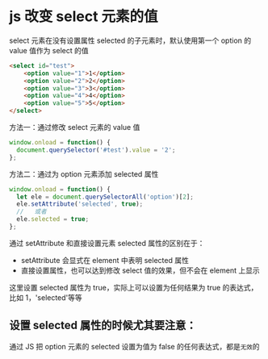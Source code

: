 # js 改变 select 元素的值

select 元素在没有设置属性 selected 的子元素时，默认使用第一个 option 的 value 值作为 select 的值

```html
<select id="test">
    <option value="1">1</option>
    <option value="2">2</option>
    <option value="3">3</option>
    <option value="4">4</option>
    <option value="5">5</option>
</select>
```

方法一：通过修改 select 元素的 value 值

```js
window.onload = function() {
  document.querySelector('#test').value = '2';
};
```

方法二：通过为 option 元素添加 selected 属性

```js
window.onload = function() {
  let ele = document.querySelectorAll('option')[2];
  ele.setAttribute('selected', true);
  //   或者
  ele.selected = true;
};
```

通过 setAttribute 和直接设置元素 selected 属性的区别在于：

* setAttribute 会显式在 element 中表明 selected 属性
* 直接设置属性，也可以达到修改 select 值的效果，但不会在 element 上显示

这里设置 selected 属性为 true，实际上可以设置为任何结果为 true 的表达式，比如 1，'selected'等等

## 设置 selected 属性的时候尤其要注意：

通过 JS 把 option 元素的 selected 设置为值为 false 的任何表达式，都是`无效`的
